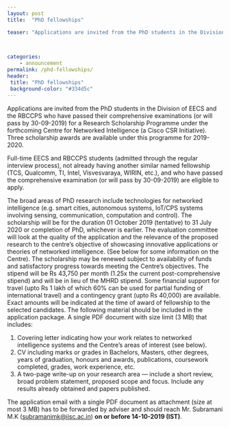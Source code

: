 ```yaml
---
layout: post
title:  "PhD fellowships"

teaser: "Applications are invited from the PhD students in the Division of EECS and the RBCCPS who have passed their comprehensive examinations (or will pass by 30-09-2019) for a Research Scholarship Programme under the forthcoming Centre for Networked Intelligence (a Cisco CSR Initiative).  Three scholarship awards are available under this programme for 2019-2020." 


 
categories:
    - announcement 
permalink: /phd-fellowships/ 
header:
 title: "PhD fellowships"
 background-color: "#334d5c"
---
```

Applications are invited from the PhD students in the Division of EECS and the RBCCPS who have passed their comprehensive examinations (or will pass by 30-09-2019) for a Research Scholarship Programme under the forthcoming Centre for Networked Intelligence (a Cisco CSR Initiative).  Three scholarship awards are available under this programme for 2019-2020.

Full-time EECS and RBCCPS students (admitted through the regular interview process), not already having another similar named fellowship (TCS, Qualcomm, TI, Intel, Visvesvaraya, WIRIN, etc.), and who have passed the comprehensive examination (or will pass by 30-09-2019) are eligible to apply.

The broad areas of PhD research include technologies for networked intelligence (e.g. smart cities, autonomous systems, IoT/CPS systems involving sensing, communication, computation and control). The scholarship will be for the duration 01 October 2019 (tentative) to 31 July 2020 or completion of PhD, whichever is earlier. The evaluation committee will look at the quality of the application and the relevance of the proposed research to the centre’s objective of showcasing innovative applications or theories of networked intelligence. (See below for some information on the Centre). The scholarship may be renewed subject to availability of funds and satisfactory progress towards meeting the Centre’s objectives.
The stipend will be Rs 43,750 per month (1.25x the current post-comprehensive stipend) and will be in lieu of the MHRD stipend. Some financial support for travel (upto Rs 1 lakh of which 60% can be used for partial funding of international travel) and a contingency grant (upto Rs 40,000) are available. Exact amounts will be indicated at the time of award of fellowship to the selected candidates. 
The following material should be included in the application package. A single PDF document with size limit (3 MB) that includes:
<ol style="list-style-type:decimal">
    <li>Covering letter indicating how your work relates to networked intelligence systems and the Centre’s areas of interest (see below).</li>
    <li>CV including marks or grades in Bachelors, Masters, other degrees, years of graduation, honours and awards, publications, coursework completed, grades, work experience, etc.</li>
    <li>A two-page write-up on your research area — include a short review, broad problem statement, proposed scope and focus. Include any results already obtained and papers published.</li>
</ol>


The application email with a single PDF document as attachment (size at most 3 MB) has to be forwarded by adviser and should reach Mr. Subramani M.K ([subramanimk@iisc.ac.in](subramanimk@iisc.ac.in)) **on or before 14-10-2019 (IST)**.
